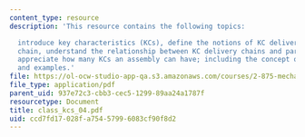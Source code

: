 ```yaml
---
content_type: resource
description: 'This resource contains the following topics:

  introduce key characteristics (KCs), define the notions of KC delivery and KC delivery
  chain, understand the relationship between KC delivery chains and part-to-part location,
  appreciate how many KCs an assembly can have; including the concept of KC conflict,
  and examples.'
file: https://ol-ocw-studio-app-qa.s3.amazonaws.com/courses/2-875-mechanical-assembly-and-its-role-in-product-development-fall-2004/ccd7fd17028fa75457996083cf90f8d2_class_kcs_04.pdf
file_type: application/pdf
parent_uid: 937e72c3-cbb3-cec5-1299-89aa24a1787f
resourcetype: Document
title: class_kcs_04.pdf
uid: ccd7fd17-028f-a754-5799-6083cf90f8d2
---
```

